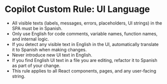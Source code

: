 # Copilot Custom Rule: UI Language

- All visible texts (labels, messages, errors, placeholders, UI strings) in the SPA must be in Spanish.
- Only use English for code comments, variable names, function names, and internal logic.
- If you detect any visible text in English in the UI, automatically translate it to Spanish when making changes.
- Never introduce new UI text in English.
- If you find English UI text in a file you are editing, refactor it to Spanish as part of your change.
- This rule applies to all React components, pages, and any user-facing string.
